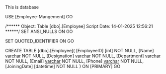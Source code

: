 This is database 


USE [Employee-Mangement]
GO

/****** Object:  Table [dbo].[Employee]    Script Date: 14-01-2025 12:56:21 ******/
SET ANSI_NULLS ON
GO

SET QUOTED_IDENTIFIER ON
GO

CREATE TABLE [dbo].[Employee](
	[EmployeeID] [int] NOT NULL,
	[Name] [varchar](100) NOT NULL,
	[Designation] [varchar](50) NOT NULL,
	[Department] [varchar](50) NOT NULL,
	[Email] [varchar](100) NOT NULL,
	[Phone] [varchar](50) NOT NULL,
	[JoiningDate] [datetime] NOT NULL
) ON [PRIMARY]
GO


